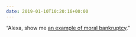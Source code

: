 ```yaml
---
date: 2019-01-10T10:20:16+00:00
---
```

“Alexa, show me [an example of moral bankruptcy](https://www.theguardian.com/technology/2019/jan/09/amazon-confirms-uk-business-rates).”